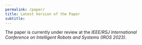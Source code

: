 ```yaml
---
permalink: /paper/
title: Latest Version of the Paper
subtitle: 
---
```


The paper is currently under review at the *IEEE/RSJ International Conference on Intelligent Robots and Systems (IROS 2023)*. 

<object data="/paper/Avatar_Robot_System_iROS_2023.pdf" type="application/pdf" min-height="100%" width="100%" height="100%"> 
</object>
